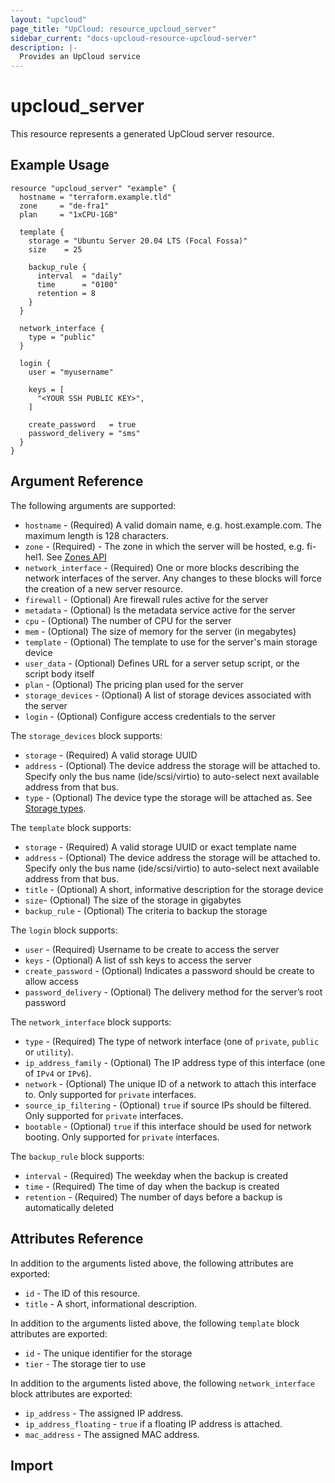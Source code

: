 ```yaml
---
layout: "upcloud"
page_title: "UpCloud: resource_upcloud_server"
sidebar_current: "docs-upcloud-resource-upcloud-server"
description: |-
  Provides an UpCloud service
---
```


# upcloud_server

This resource represents a generated UpCloud server resource.

## Example Usage

```hcl
resource "upcloud_server" "example" {
  hostname = "terraform.example.tld"
  zone     = "de-fra1"
  plan     = "1xCPU-1GB"

  template {
    storage = "Ubuntu Server 20.04 LTS (Focal Fossa)"
    size    = 25

    backup_rule {
      interval  = "daily"
      time      = "0100"
      retention = 8
    }
  }

  network_interface {
    type = "public"
  }

  login {
    user = "myusername"

    keys = [
      "<YOUR SSH PUBLIC KEY>",
    ]

    create_password   = true
    password_delivery = "sms"
  }
}
```

## Argument Reference

The following arguments are supported:

* `hostname` - (Required) A valid domain name, e.g. host.example.com. The maximum length is 128 characters.
* `zone` - (Required) - The zone in which the server will be hosted, e.g. fi-hel1. See [Zones API](https://developers.upcloud.com/1.3/5-zones/)
* `network_interface` - (Required) One or more blocks describing the network interfaces of the server. Any changes to these blocks will force the creation of a new server resource.
* `firewall` - (Optional) Are firewall rules active for the server
* `metadata` - (Optional) Is the metadata service active for the server
* `cpu` - (Optional) The number of CPU for the server
* `mem` - (Optional) The size of memory for the server (in megabytes)
* `template` - (Optional) The template to use for the server's main storage device
* `user_data` - (Optional) Defines URL for a server setup script, or the script body itself
* `plan` - (Optional) The pricing plan used for the server
* `storage_devices` - (Optional) A list of storage devices associated with the server
* `login` - (Optional) Configure access credentials to the server

The `storage_devices` block supports:

* `storage` - (Required) A valid storage UUID
* `address` - (Optional) The device address the storage will be attached to. Specify only the bus name (ide/scsi/virtio) to auto-select next available address from that bus.
* `type` - (Optional) The device type the storage will be attached as. See [Storage types](https://developers.upcloud.com/1.3/9-storages/).

The `template` block supports:

* `storage` - (Required) A valid storage UUID or exact template name
* `address` - (Optional) The device address the storage will be attached to. Specify only the bus name (ide/scsi/virtio) to auto-select next available address from that bus.
* `title` - (Optional) A short, informative description for the storage device
* `size`- (Optional) The size of the storage in gigabytes
* `backup_rule` - (Optional) The criteria to backup the storage

The `login` block supports:

* `user` - (Required) Username to be create to access the server
* `keys` - (Optional) A list of ssh keys to access the server
* `create_password` - (Optional) Indicates a password should be create to allow access
* `password_delivery` - (Optional) The delivery method for the server’s root password

The `network_interface` block supports:

* `type` - (Required) The type of network interface (one of `private`, `public` or `utility`).
* `ip_address_family` - (Optional) The IP address type of this interface (one of `IPv4` or `IPv6`).
* `network` - (Optional) The unique ID of a network to attach this interface to. Only supported for `private` interfaces.
* `source_ip_filtering` - (Optional) `true` if source IPs should be filtered. Only supported for `private` interfaces.
* `bootable` - (Optional) `true` if this interface should be used for network booting. Only supported for `private` interfaces.

The `backup_rule` block supports:

* `interval` - (Required) The weekday when the backup is created
* `time` - (Required) The time of day when the backup is created
* `retention` - (Required) The number of days before a backup is automatically deleted

## Attributes Reference

In addition to the arguments listed above, the following attributes are exported:

* `id` - The ID of this resource.
* `title` - A short, informational description.

In addition to the arguments listed above, the following `template` block attributes are exported:

* `id` - The unique identifier for the storage
* `tier` - The storage tier to use

In addition to the arguments listed above, the following `network_interface` block attributes are exported:

* `ip_address` - The assigned IP address.
* `ip_address_floating` - `true` if a floating IP address is attached.
* `mac_address` - The assigned MAC address.

## Import
